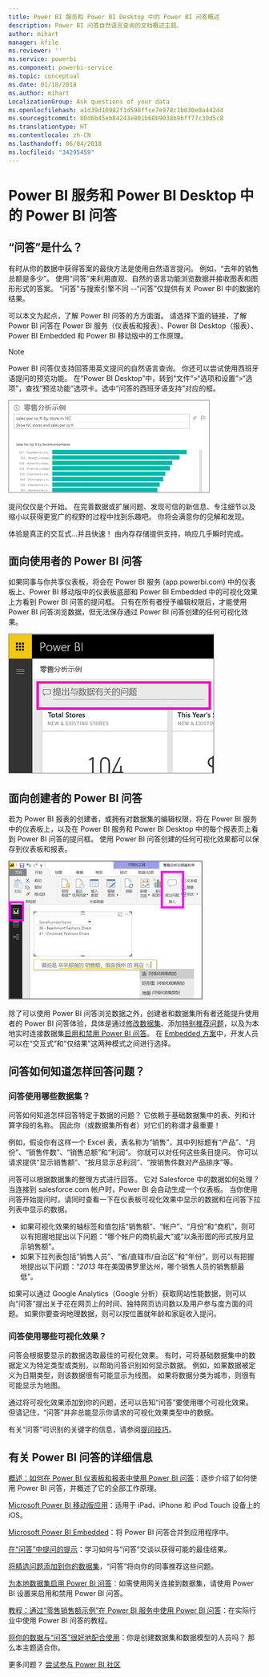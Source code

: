 ```yaml
---
title: Power BI 服务和 Power BI Desktop 中的 Power BI 问答概述
description: Power BI 问答自然语言查询的文档概述主题。
author: mihart
manager: kfile
ms.reviewer: ''
ms.service: powerbi
ms.component: powerbi-service
ms.topic: conceptual
ms.date: 01/18/2018
ms.author: mihart
LocalizationGroup: Ask questions of your data
ms.openlocfilehash: a1d39d10982f1d598ffce7e978c1b030e0a442d4
ms.sourcegitcommit: 80d6b45eb84243e801b60b9038b9bff77c30d5c8
ms.translationtype: HT
ms.contentlocale: zh-CN
ms.lasthandoff: 06/04/2018
ms.locfileid: "34295459"
---
```

# <a name="qa-in-power-bi-service-and-power-bi-desktop"></a>Power BI 服务和 Power BI Desktop 中的 Power BI 问答
## <a name="what-is-qa"></a>“问答”是什么？
有时从你的数据中获得答案的最快方法是使用自然语言提问。 例如，“去年的销售总额是多少”。  使用“问答”来利用直观、自然的语言功能浏览数据并接收图表和图形形式的答案。 “问答”与搜索引擎不同 --“问答”仅提供有关 Power BI 中的数据的结果。

可以本文为起点，了解 Power BI 问答的方方面面。 请选择下面的链接，了解 Power BI 问答在 Power BI 服务（仪表板和报表）、Power BI Desktop（报表）、Power BI Embedded 和 Power BI 移动版中的工作原理。  

> [!NOTE]
> Power BI 问答仅支持回答用英文提问的自然语言查询。 你还可以尝试使用西班牙语提问的预览功能。 在“Power BI Desktop”中，转到“文件”>“选项和设置”>“选项”，查找“预览功能”选项卡。选中“问答的西班牙语支持”对应的框。  
>
>

![](media/power-bi-q-and-a/pbi_qa_boxsalessqft.png)

提问仅仅是个开始。  在完善数据或扩展问题、发现可信的新信息、专注细节以及缩小以获得更宽广的视野的过程中找到乐趣吧。 你将会满意你的见解和发现。

体验是真正的交互式…并且快速！ 由内存存储提供支持，响应几乎瞬时完成。

##  <a name="qa-for-consumers"></a>面向使用者的 Power BI 问答
如果同事与你共享仪表板，将会在 Power BI 服务 (app.powerbi.com) 中的仪表板上、Power BI 移动版中的仪表板底部和 Power BI Embedded 中的可视化效果上方看到 Power BI 问答的提问框。 只有在所有者授予编辑权限后，才能使用 Power BI 问答浏览数据，但无法保存通过 Power BI 问答创建的任何可视化效果。

![](media/power-bi-q-and-a/powerbi-qna.png)

## <a name="qa-for-creators"></a>面向创建者的 Power BI 问答
若为 Power BI 报表的创建者，或拥有对数据集的编辑权限，将在 Power BI 服务中的仪表板上，以及在 Power BI 服务和 Power BI Desktop 中的每个报表页上看到 Power BI 问答的提问框。 使用 Power BI 问答创建的任何可视化效果都可以保存到仪表板和报表。

![](media/power-bi-q-and-a/power-bi-desktop.png)

除了可以使用 Power BI 问答浏览数据之外，创建者和数据集所有者还能提升使用者的 Power BI 问答体验，具体是通过[修改数据集](service-prepare-data-for-q-and-a.md)、添加[特别推荐问题](service-q-and-a-create-featured-questions.md)，以及为本地实时连接数据集[启用和禁用 Power BI 问答](service-q-and-a-direct-query.md)。 在 [Embedded 方案](developer/qanda.md)中，开发人员可以在“交互式”和“仅结果”这两种模式之间进行选择。

## <a name="how-does-qa-know-how-to-answer-questions"></a>问答如何知道怎样回答问题？
### <a name="which-datasets-does-qa-use"></a>问答使用哪些数据集？
问答如何知道怎样回答特定于数据的问题？ 它依赖于基础数据集中的表、列和计算字段的名称。 因此你（或数据集所有者）对它们的称谓才最重要！

例如，假设你有这样一个 Excel 表，表名称为“销售”，其中列标题有“产品”、“月份”、“销售件数”、“销售总额”和“利润”。 你就可以对任何这些条目提问。  你可以请求提供“显示销售额”、“按月显示总利润”、“按销售件数对产品排序”等。

问答可以根据数据集的整理方式进行回答。 它对 Salesforce 中的数据如何处理？ 当连接到 salesforce.com 帐户时，Power BI 会自动生成一个仪表板。  当你使用问答开始提问时，请同时查看一下在仪表板可视化效果中显示的数据和在问答下拉列表中显示的数据。

* 如果可视化效果的轴标签和值包括“销售额”、“帐户”、“月份”和“商机”，则可以有把握地提出以下问题：“哪个帐户的商机最大”或“以条形图的形式按月显示销售额”。
* 如果下拉列表包括“销售人员”、“省/直辖市/自治区”和“年份”，则可以有把握地提出以下问题：“*2013* 年在美国佛罗里达州，哪个销售人员的销售额最低”。

如果可以通过 Google Analytics（Google 分析）获取网站性能数据，则可以向“问答”提出关于花在网页上的时间、独特网页访问数以及用户参与度方面的问题。 如果你要查询地理数据，则可以按位置就年龄和家庭收入提问。

### <a name="which-visualization-does-qa-use"></a>问答使用哪些可视化效果？
问答会根据要显示的数据选取最佳的可视化效果。 有时，可将基础数据集中的数据定义为特定类型或类别，以帮助问答识别如何显示数据。 例如，如果数据被定义为日期类型，则该数据很有可能显示为线图。 如果将数据分类为城市，则很有可能显示为地图。

通过将可视化效果添加到你的问题，还可以告知“问答”要使用哪个可视化效果。 但请记住，“问答”并非总能显示你请求的可视化效果类型中的数据。

有关“问答”可识别的关键字的信息，请参阅[提问技巧](service-q-and-a-tips.md)。


## <a name="for-more-details-about-power-bi-qa"></a>有关 Power BI 问答的详细信息
[概述：如何在 Power BI 仪表板和报表中使用 Power BI 问答](power-bi-tutorial-q-and-a.md)：逐步介绍了如何使用 Power BI 问答，并概述了它的全部工作原理。

[Microsoft Power BI 移动版应用](mobile-apps-ios-qna.md)：适用于 iPad、iPhone 和 iPod Touch 设备上的 iOS。

[Microsoft Power BI Embedded](developer/qanda.md)：将 Power BI 问答合并到应用程序中。

[在“问答”中提问的提示](service-q-and-a-tips.md)：学习如何与“问答”交谈以获得可能的最佳结果。

[将精选问题添加到你的数据集](service-q-and-a-create-featured-questions.md)，“问答”将向你的同事推荐这些问题。

[为本地数据集启用 Power BI 问答](service-q-and-a-direct-query.md)：如需使用网关连接到数据集，请使用 Power BI 设置来启用和禁用 Power BI 问答。

[教程：通过“零售销售额示例”在 Power BI 服务中使用 Power BI 问答](power-bi-visualization-introduction-to-q-and-a.md)：在实际行业中使用 Power BI 问答的教程。

[将你的数据与“问答”很好地配合使用](service-prepare-data-for-q-and-a.md)：你是创建数据集和数据模型的人员吗？  那么本主题适合你。

更多问题？ [尝试参与 Power BI 社区](http://community.powerbi.com/)

